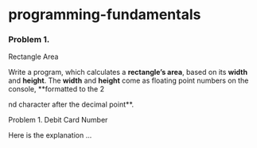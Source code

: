 # programming-fundamentals

### Problem 1.              
Rectangle Area

Write a program, which calculates a **rectangle’s area**, based on its **width**
and **height**. The **width** and **height** come as
floating point numbers on the console, **formatted
to the 2

nd character after the decimal point**.


Problem 1. Debit Card Number  
  
Here is the explanation ...
